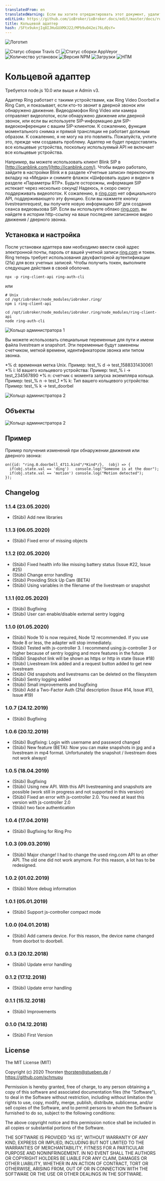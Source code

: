 ```yaml
---
translatedFrom: en
translatedWarning: Если вы хотите отредактировать этот документ, удалите поле «translationFrom», в противном случае этот документ будет снова автоматически переведен
editLink: https://github.com/ioBroker/ioBroker.docs/edit/master/docs/ru/adapterref/iobroker.ring/README.md
title: Кольцевой адаптер
hash: /SFtx9uknjIq8IJHuGUXMXJ22/MPb9uO42ei76LdQsY=
---
```

![Логотип](../../../en/adapterref/iobroker.ring/admin/ring.png)

![Статус сборки Travis CI](https://travis-ci.org/schmupu/ioBroker.ring.svg?branch=master)
![Статус сборки AppVeyor](https://ci.appveyor.com/api/projects/status/github/schmupu/ioBroker.ring?branch=master&svg=true)
![Количество установок](http://iobroker.live/badges/ring-stable.svg)
![Версия NPM](http://img.shields.io/npm/v/iobroker.ring.svg)
![Загрузки](https://img.shields.io/npm/dm/iobroker.ring.svg)
![НПМ](https://nodei.co/npm/iobroker.ring.png?downloads=true)

# Кольцевой адаптер
Требуется node.js 10.0 или выше и Admin v3.

Адаптер Ring работает с такими устройствами, как Ring Video Doorbell и Ring Cam, и показывает, если кто-то звонит в дверной звонок или обнаружено движение. Видеодомофон Ring Video или камера отправляет видеопоток, если обнаружено движение или дверной звонок, или если вы используете SIP-информацию для SIP-видеоконференции с вашим SIP-клиентом.
К сожалению, функция моментального снимка и прямой трансляции не работает должным образом. К сожалению, я не могу на это повлиять. Пожалуйста, учтите это, прежде чем создавать проблему.
Адаптер не будет предоставлять все кольцевые устройства, поскольку используемый API не включает все кольцевые устройства.

Например, вы можете использовать клиент Blink SIP в [http://icanblink.com/](http://icanblink.com/). Чтобы видео работало, зайдите в настройки Blink и в разделе «Учетные записи» переключите вкладку на «Медиа» и снимите флажок «Шифровать аудио и видео» в разделе «Параметры RTP». Будьте осторожны, информация SIP истекает через несколько секунд! Надеюсь, я скоро смогу поддерживать видеопоток. К сожалению, в [ring.com](https://ring.com) нет официального API, поддерживающего эту функцию.
Если вы нажмете кнопку livestreamrequest, вы получите новую информацию SIP для создания сеанса видеовызова SIP. Если вы используете облако [ring.com](https://ring.com), вы найдете в истории http-ссылку на ваше последнее записанное видео движения / дверного звонка.

## Установка и настройка
После установки адаптера вам необходимо ввести свой адрес электронной почты, пароль от вашей учетной записи [ring.com](https://ring.com) и токен. Ring теперь требует использования двухфакторной аутентификации (2fa) для всех учетных записей. Чтобы получить токен, выполните следующие действия в своей оболочке.

```
npx -p ring-client-api ring-auth-cli
```

или

```
# Unix
cd /opt/iobroker/node_modules/iobroker.ring/
npm i ring-client-api

cd /opt/iobroker/node_modules/iobroker.ring/node_modules/ring-client-api
node ring-auth-cli
```

![Кольцо администратора 1](../../../en/adapterref/iobroker.ring/docs/ring_admin_tab1.png)

Вы можете использовать специальные переменные для пути и имени файла livestream и snapshort. Эти переменные будут заменены счетчиком, меткой времени, идентификатором звонка или типом звонка.

*% d: временная метка Unix. Пример: test_% d -> test_1588331430061
*% i: Id вашего кольцевого устройства: Пример: test_% i -> test_234567890
*% n: счетчик с момента запуска экземпляра кольца. Пример: test_% n -> test_1
*% k: Тип вашего кольцевого устройства: Пример: test_% k -> test_doorbel

![Кольцо администратора 2](../../../en/adapterref/iobroker.ring/docs/ring_admin_tab2.png)

## Объекты
![Кольцо администратора 2](../../../en/adapterref/iobroker.ring/docs/ring_objects.png)

## Пример
Пример получения изменений при обнаружении движения или дверного звонка:

```
on({id: "ring.0.doorbell_4711.kind"/*Kind*/},  (obj) => {
  if(obj.state.val == 'ding')   console.log("Someone is at the door");
  if(obj.state.val == 'motion') console.log("Motion detected");
});
```

## Changelog

### 1.1.4 (23.05.2020)
* (Stübi) Add new libraries  

### 1.1.3 (06.05.2020)
* (Stübi) Fixed error of missing objects 

### 1.1.2 (02.05.2020)
* (Stübi) Fixed health info like missing battery status (Issue #22, Issue #25) 
* (Stübi) Change error handling
* (Stübi) Providing Stick Up Cam (BETA)
* (Stübi) Using variables in the filename of the livestream or snapshot 

### 1.1.1 (02.05.2020)
* (Stübi) Bugfixing
* (Stübi) User can enable/disable external sentry logging

### 1.1.0 (01.05.2020)
* (Stübi) Node 10 is now required, Node 12 recommended. If you use Node 8 or less, the adapter will stop immediately.
* (Stübi) Tested with js-controller 3. I recommend using js-controller 3 or higher because of sentry logging and more features in the future 
* (Stübi) Snapshot link will be shown as https or http in state (Issue #18)
* (Stübi) Livestream link added and a request button added to get new livestream
* (Stübi) Old snapshots and livestreams can be deleted on the filesystem
* (Stübi) Sentry logging added
* (Stübi) Small improvements and bugfixing   
* (Stübi) Add a Two-Factor Auth (2fa) description (Issue #14, Issue #13, Issue #19)

### 1.0.7 (24.12.2019)
* (Stübi) Bugfixing

### 1.0.6 (20.12.2019)
* (Stübi) Bugfixing: Login with username and password changed
* (Stübi) New feature (BETA): Now you can make snapshots in jpg and a livestream in mp4 format. Unfortunately the snapshot / livestream does not work always! 

### 1.0.5 (18.04.2019)
* (Stübi) Bugfixing 
* (Stübi) Using new API. With this API livestreaming and snapshots are possible (work still in progress and not supported in this version)
* (Stübi) Fixed an error with js-controller 2.0. You need at least this version with js-controller 2.0
* (Stübi) two face authentication


### 1.0.4 (17.04.2019)
* (Stübi) Bugfixing for Ring Pro 

### 1.0.3 (09.03.2019)
* (Stübi) Major change! I had to change the used ring.com API to an other API. The old one did not work anymore. For this reason, a lot has to be redesigned.  

### 1.0.2 (01.02.2019)
* (Stübi) More debug information 

### 1.0.1 (05.01.2019)
* (Stübi) Support js-controller compact mode 

### 1.0.0 (04.01.2018)
* (Stübi) Add camera device. For this reason, the device name changed from doorbot to doorbell.

### 0.1.3 (20.12.2018)
* (Stübi) Update error handling

### 0.1.2 (17.12.2018)
* (Stübi) Update error handling

### 0.1.1 (15.12.2018)
* (Stübi) Improvements

### 0.1.0 (14.12.2018)
* (Stübi) First Version

## License
The MIT License (MIT)

Copyright (c) 2020 Thorsten <thorsten@stueben.de> / <https://github.com/schmupu>

Permission is hereby granted, free of charge, to any person obtaining a copy
of this software and associated documentation files (the "Software"), to deal
in the Software without restriction, including without limitation the rights
to use, copy, modify, merge, publish, distribute, sublicense, and/or sell
copies of the Software, and to permit persons to whom the Software is
furnished to do so, subject to the following conditions:

The above copyright notice and this permission notice shall be included in
all copies or substantial portions of the Software.

THE SOFTWARE IS PROVIDED "AS IS", WITHOUT WARRANTY OF ANY KIND, EXPRESS OR
IMPLIED, INCLUDING BUT NOT LIMITED TO THE WARRANTIES OF MERCHANTABILITY,
FITNESS FOR A PARTICULAR PURPOSE AND NONINFRINGEMENT. IN NO EVENT SHALL THE
AUTHORS OR COPYRIGHT HOLDERS BE LIABLE FOR ANY CLAIM, DAMAGES OR OTHER
LIABILITY, WHETHER IN AN ACTION OF CONTRACT, TORT OR OTHERWISE, ARISING FROM,
OUT OF OR IN CONNECTION WITH THE SOFTWARE OR THE USE OR OTHER DEALINGS IN
THE SOFTWARE.